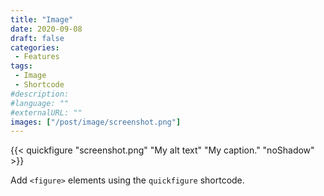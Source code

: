 ```yaml
---
title: "Image"
date: 2020-09-08
draft: false
categories:
 - Features
tags:
 - Image
 - Shortcode
#description:
#language: ""
#externalURL: ""
images: ["/post/image/screenshot.png"]
---
```


{{< quickfigure "screenshot.png" "My alt text" "My caption." "noShadow" >}}

Add `<figure>` elements using the `quickfigure` shortcode.